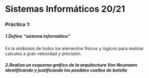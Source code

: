 # Sistemas Informáticos 20/21
### Práctica 1:
##### 1.Define “sistema informático”
Es la simbiosis de todos los elementos físicos y lógicos para realizar calculos a gran velocidad y precisión.
##### 2.Realiza un esquema gráfico de la arquitectura Von Neumann identificando y justificando los posibles cuellos de botella
